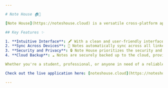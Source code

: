 ```yaml
---

# Note House 🏠📝

[Note House](https://noteshouse.cloud) is a versatile cross-platform application designed to streamline note-taking across devices. Whether you're jotting down ideas, making to-do lists, or organizing your thoughts, Note House provides a seamless experience for users to create, delete, manage, and access their notes from anywhere.

## Key Features ✨

1. **Intuitive Interface**: 🖋️ With a clean and user-friendly interface, Note House makes it easy to create, edit, and delete notes with just a few taps.
2. **Sync Across Devices**: 🔄 Notes automatically sync across all linked devices, ensuring access anytime, anywhere, without any hassle.
3. **Security and Privacy**: 🔒 Note House prioritizes the security and privacy of user data.
4. **Cloud Backup**: ☁️ Notes are securely backed up to the cloud, providing an extra layer of protection against data loss.

Whether you're a student, professional, or anyone in need of a reliable note-taking solution, Note House offers a powerful yet simple platform to capture and organize your thoughts effortlessly.

Check out the live application here: [noteshouse.cloud](https://noteshouse.cloud)

---
```

